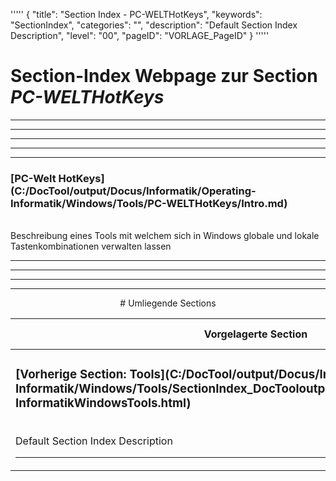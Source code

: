 '''''
{
"title": "Section Index - PC-WELTHotKeys",
"keywords": "SectionIndex",
"categories": "",
"description": "Default Section Index Description",
"level": "00",
"pageID": "VORLAGE_PageID"
}
'''''


<h1>Section-Index Webpage zur Section <i>PC-WELTHotKeys</i></h1>

<hr><hr><hr><hr><hr>


<h3>[PC-Welt HotKeys](C:/DocTool/output/Docus/Informatik/Operating-Informatik/Windows/Tools/PC-WELTHotKeys/Intro.md)</h3><br>Beschreibung eines Tools mit welchem sich in Windows globale und lokale Tastenkombinationen verwalten lassen<hr><center><hr><hr><hr> # Umliegende Sections
 </h2><br><table><thead> <tr> <th><center>Vorgelagerte Section</center></th> <th><center>Nachgelagerte Section</center></th></tr></thead><tbody><tr><td><h3>[Vorherige Section: Tools](C:/DocTool/output/Docus/Informatik/Operating-Informatik/Windows/Tools/SectionIndex_DocTooloutputDocusInformatikOperating-InformatikWindowsTools.html)</h3><br>Default Section Index Description<hr></td><td>Es gibt keine weiteren Unterordner</td></tr></tbody></table>